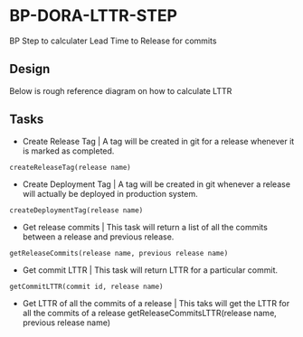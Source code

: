 # BP-DORA-LTTR-STEP
BP Step to calculater Lead Time to Release for commits

## Design
Below is rough reference diagram on how to calculate LTTR

## Tasks
* Create Release Tag | A tag will be created in git for a release whenever it is marked as completed.
```
createReleaseTag(release name)
```
* Create Deployment Tag | A tag will be created in git whenever a release will actually be deployed in production system.
```
createDeploymentTag(release name)
```
* Get release commits | This task will return a list of all the commits between a release and previous release.
```
getReleaseCommits(release name, previous release name)
```
* Get commit LTTR | This task will return LTTR for a particular commit.
```
getCommitLTTR(commit id, release name)
```
* Get LTTR of all the commits of a release | This taks will get the LTTR for all the commits of a release
getReleaseCommitsLTTR(release name, previous release name)